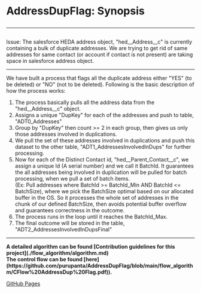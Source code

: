 # AddressDupFlag: Synopsis <hr />

Issue: The salesforce HEDA address object, "hed__Address__c" is currently containing a bulk of duplicate addresses. We are trying to get rid of same addresses for same contact (or account if contact is not present) are taking space in salesforce address object.
<hr />

We have built a process that flags all the duplicate address either "YES" (to be deleted) or "NO" (not to be deleted). Following is the basic description of how the process works:

1. The process basically pulls all the address data from the "hed__Address__c" object.
2. Assigns a unique "DupKey" for each of the addresses and push to table, "ADT0_Addresses"
3. Group by "DupKey" then count >= 2 in each group, then gives us only those addresses involved in duplications.
4. We pull the set of these addresses involved in duplications and push this dataset to the other table, "ADT1_AddressesInvolvedInDups" for further processing.
5. Now for each of the Distinct Contact id, "hed__Parent_Contact__c", we assign a unique Id (A serial number) and we call it BatchId. It guarantees the all addresses being involved in duplication will be pulled for batch processing, when we pull a set of batch items.<br />
(Ex: Pull addresses where BatchId >= BatchId_Min AND BatchId <= BatchSize), where we pick the BatchSize optimal based on our allocated buffer in the OS. So it processes the whole set of addresses in the chunk of our defined BatchSize, then avoids potential buffer overflow and guarantees correctness in the outcome.
7. The process runs in the loop until it reaches the BatchId_Max.
8. The final outcome will be stored in the table, "ADT2_AddressesInvolvedInDupsFinal" 

<hr /><b>
A detailed algorithm can be found [Contribution guidelines for this project](./flow_algorithm/algorithm.md) <br />
The control flow can be found [here](https://github.com/purupanta/AddressDupFlag/blob/main/flow_algorithm/CFlow%20AddressDup%20Flag.pdf)).
</b>

[GitHub Pages]([https://pages.github.com/](https://github.com/purupanta/AddressDupFlag/blob/main/flow_algorithm/CFlow%20AddressDup%20Flag.pdf))
